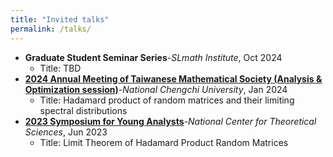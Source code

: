 ```yaml
---
title: "Invited talks"
permalink: /talks/
---
```

- **Graduate Student Seminar Series**-*SLmath Institute*, Oct 2024
  - Title: TBD
- **[2024 Annual Meeting of Taiwanese Mathematical Society (Analysis & Optimization session)](https://2024tms.tms.org.tw/)**-*National Chengchi University*, Jan 2024
  - Title: Hadamard product of random matrices and their limiting spectral distributions
-	**[2023 Symposium for Young Analysts](https://ncts.ntu.edu.tw/events_2_detail.php?nid=395)**-*National Center for Theoretical Sciences*, Jun 2023
    - Title: Limit Theorem of Hadamard Product Random Matrices
  
